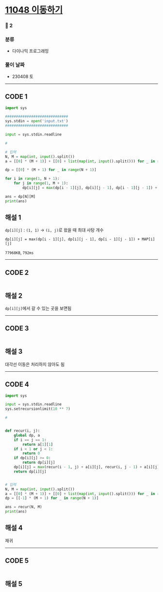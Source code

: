 # [11048 이동하기](https://www.acmicpc.net/problem/11048)

### 🥈 2

### 분류

- 다이나믹 프로그래밍

### 풀이 날짜

- 230408 토

---

## CODE 1

```python
import sys

#############################
sys.stdin = open('input.txt')
#############################

input = sys.stdin.readline

#

# 입력
N, M = map(int, input().split())
a = [[0] * (M + 1)] + [[0] + list(map(int, input().split())) for _ in range(N)]

dp = [[0] * (M + 1) for _ in range(N + 1)]

for i in range(1, N + 1):
    for j in range(1, M + 1):
        dp[i][j] = max(dp[i - 1][j], dp[i][j - 1], dp[i - 1][j - 1]) + a[i][j]

ans = dp[N][M]
print(ans)

```

## 해설 1

`dp[i][j]` : `(1, 1)` -> `(i, j)`로 왔을 때 최대 사탕 개수

`dp[i][j] = max(dp[i - 1][j], dp[i][j - 1], dp[i - 1][j - 1]) + MAP[i][j]`

`77968KB`, `792ms`

---

## CODE 2

```python

```

## 해설 2

`dp[i][j]`에서 갈 수 있는 곳을 보면됨

---

## CODE 3

```python

```

## 해설 3

대각선 이동은 처리하지 않아도 됨

---

## CODE 4

```python
import sys

input = sys.stdin.readline
sys.setrecursionlimit(10 ** 7)

#


def recur(i, j):
    global dp, a
    if i == j == 1:
        return a[1][1]
    if i < 1 or j < 1:
        return 0
    if dp[i][j] >= 0:
        return dp[i][j]
    dp[i][j] = max(recur(i - 1, j) + a[i][j], recur(i, j - 1) + a[i][j])
    return dp[i][j]


# 입력
N, M = map(int, input().split())
a = [[0] * (M + 1)] + [[0] + list(map(int, input().split())) for _ in range(N + 1)]
dp = [[-1] * (M + 1) for _ in range(N + 1)]

ans = recur(N, M)
print(ans)

```

## 해설 4

재귀

---

## CODE 5

```python

```

## 해설 5
